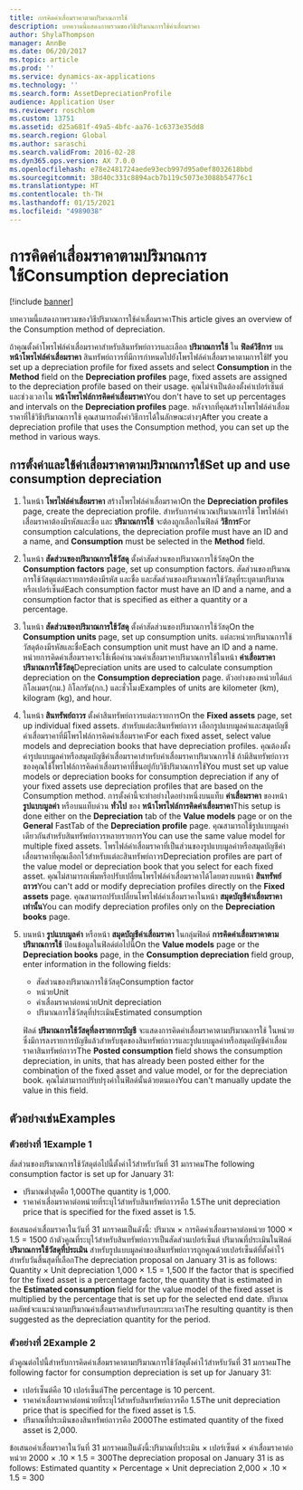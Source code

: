 ```yaml
---
title: การคิดค่าเสื่อมราคาตามปริมาณการใช้
description: บทความนี้แสดงภาพรวมของวิธีปริมาณการใช้ค่าเสื่อมราคา
author: ShylaThompson
manager: AnnBe
ms.date: 06/20/2017
ms.topic: article
ms.prod: ''
ms.service: dynamics-ax-applications
ms.technology: ''
ms.search.form: AssetDepreciationProfile
audience: Application User
ms.reviewer: roschlom
ms.custom: 13751
ms.assetid: d25a681f-49a5-4bfc-aa76-1c6373e35dd8
ms.search.region: Global
ms.author: saraschi
ms.search.validFrom: 2016-02-28
ms.dyn365.ops.version: AX 7.0.0
ms.openlocfilehash: e78e2481724aede93ecb997d95a0ef8032618bbd
ms.sourcegitcommit: 38d40c331c8894acb7b119c5073e3088b54776c1
ms.translationtype: HT
ms.contentlocale: th-TH
ms.lasthandoff: 01/15/2021
ms.locfileid: "4989038"
---
```

# <a name="consumption-depreciation"></a><span data-ttu-id="8ac35-103">การคิดค่าเสื่อมราคาตามปริมาณการใช้</span><span class="sxs-lookup"><span data-stu-id="8ac35-103">Consumption depreciation</span></span>

[!include [banner](../includes/banner.md)]

<span data-ttu-id="8ac35-104">บทความนี้แสดงภาพรวมของวิธีปริมาณการใช้ค่าเสื่อมราคา</span><span class="sxs-lookup"><span data-stu-id="8ac35-104">This article gives an overview of the Consumption method of depreciation.</span></span>

<span data-ttu-id="8ac35-105">ถ้าคุณตั้งค่าโพรไฟล์ค่าเสื่อมราคาสำหรับสินทรัพย์ถาวรและเลือก **ปริมาณการใช้** ใน **ฟิลด์วิธีการ** บน **หน้าโพรไฟล์ค่าเสื่อมราคา** สินทรัพย์ถาวรที่มีการกำหนดไปยังโพรไฟล์ค่าเสื่อมราคาตามการใช้</span><span class="sxs-lookup"><span data-stu-id="8ac35-105">If you set up a depreciation profile for fixed assets and select **Consumption** in the **Method** field on the **Depreciation profiles** page, fixed assets are assigned to the depreciation profile based on their usage.</span></span> <span data-ttu-id="8ac35-106">คุณไม่จำเป็นต้องตั้งค่าเปอร์เซ็นต์และช่วงเวลาใน **หน้าโพรไฟล์การคิดค่าเสื่อมราคา**</span><span class="sxs-lookup"><span data-stu-id="8ac35-106">You don't have to set up percentages and intervals on the **Depreciation profiles** page.</span></span> <span data-ttu-id="8ac35-107">หลังจากที่คุณสร้างโพรไฟล์ค่าเสื่อมราคาที่ใช้วิธีปริมาณการใช้ คุณสามารถตั้งค่าวิธีการได้ในลักษณะต่างๆ</span><span class="sxs-lookup"><span data-stu-id="8ac35-107">After you create a depreciation profile that uses the Consumption method, you can set up the method in various ways.</span></span>

## <a name="set-up-and-use-consumption-depreciation"></a><span data-ttu-id="8ac35-108">การตั้งค่าและใช้ค่าเสื่อมราคาตามปริมาณการใช้</span><span class="sxs-lookup"><span data-stu-id="8ac35-108">Set up and use consumption depreciation</span></span>
1.  <span data-ttu-id="8ac35-109">ในหน้า **โพรไฟล์ค่าเสื่อมราคา** สร้างโพรไฟล์ค่าเสื่อมราคา</span><span class="sxs-lookup"><span data-stu-id="8ac35-109">On the **Depreciation profiles** page, create the depreciation profile.</span></span> <span data-ttu-id="8ac35-110">สำหรับการคำนวณปริมาณการใช้ โพรไฟล์ค่าเสื่อมราคาต้องมีรหัสและชื่อ และ **ปริมาณการใช้** จะต้องถูกเลือกในฟิลด์ **วิธีการ**</span><span class="sxs-lookup"><span data-stu-id="8ac35-110">For consumption calculations, the depreciation profile must have an ID and a name, and **Consumption** must be selected in the **Method** field.</span></span>
2.  <span data-ttu-id="8ac35-111">ในหน้า **สัดส่วนของปริมาณการใช้วัสดุ** ตั้งค่าสัดส่วนของปริมาณการใช้วัสดุ</span><span class="sxs-lookup"><span data-stu-id="8ac35-111">On the **Consumption factors** page, set up consumption factors.</span></span> <span data-ttu-id="8ac35-112">สัดส่วนของปริมาณการใช้วัสดุแต่ละรายการต้องมีรหัส และชื่อ และสัดส่วนของปริมาณการใช้วัสดุที่ระบุตามปริมาณหรือเปอร์เซ็นต์</span><span class="sxs-lookup"><span data-stu-id="8ac35-112">Each consumption factor must have an ID and a name, and a consumption factor that is specified as either a quantity or a percentage.</span></span>
3.  <span data-ttu-id="8ac35-113">ในหน้า **สัดส่วนของปริมาณการใช้วัสดุ** ตั้งค่าสัดส่วนของปริมาณการใช้วัสดุ</span><span class="sxs-lookup"><span data-stu-id="8ac35-113">On the **Consumption units** page, set up consumption units.</span></span> <span data-ttu-id="8ac35-114">แต่ละหน่วยปริมาณการใช้วัสดุต้องมีรหัสและชื่อ</span><span class="sxs-lookup"><span data-stu-id="8ac35-114">Each consumption unit must have an ID and a name.</span></span> <span data-ttu-id="8ac35-115">หน่วยการคิดค่าเสื่อมราคาจะใช้เพื่อคำนวณค่าเสื่อมราคาปริมาณการใช้ในหน้า **ค่าเสื่อมราคาปริมาณการใช้วัสดุ**</span><span class="sxs-lookup"><span data-stu-id="8ac35-115">Depreciation units are used to calculate consumption depreciation on the **Consumption depreciation** page.</span></span> <span data-ttu-id="8ac35-116">ตัวอย่างของหน่วยได้แก่กิโลเมตร(กม.) กิโลกรัม(กก.) และชั่วโมง</span><span class="sxs-lookup"><span data-stu-id="8ac35-116">Examples of units are kilometer (km), kilogram (kg), and hour.</span></span>
4.  <span data-ttu-id="8ac35-117">ในหน้า **สินทรัพย์ถาวร** ตั้งค่าสินทรัพย์ถาวรแต่ละรายการ</span><span class="sxs-lookup"><span data-stu-id="8ac35-117">On the **Fixed assets** page, set up individual fixed assets.</span></span> <span data-ttu-id="8ac35-118">สำหรับแต่ละสินทรัพย์ถาวร เลือกรูปแบบมูลค่าและสมุดบัญชีค่าเสื่อมราคาที่มีโพรไฟล์การคิดค่าเสื่อมราคา</span><span class="sxs-lookup"><span data-stu-id="8ac35-118">For each fixed asset, select value models and depreciation books that have depreciation profiles.</span></span> <span data-ttu-id="8ac35-119">คุณต้องตั้งค่ารูปแบบมูลค่าหรือสมุดบัญชีค่าเสื่อมราคาสำหรับค่าเสื่อมราคาปริมาณการใช้ ถ้ามีสินทรัพย์ถาวรของคุณใช้โพรไฟล์การคิดค่าเสื่อมราคาที่ขึ้นอยู่กับวิธีปริมาณการใช้</span><span class="sxs-lookup"><span data-stu-id="8ac35-119">You must set up value models or depreciation books for consumption depreciation if any of your fixed assets use depreciation profiles that are based on the Consumption method.</span></span> <span data-ttu-id="8ac35-120">การตั้งค่านี้จะทำอย่างใดอย่างหนึ่งบนแท็บ **ค่าเสื่อมราคา** ของหน้า **รูปแบบมูลค่า** หรือบนแท็บด่วน **ทั่วไป** ของ **หน้าโพรไฟล์การคิดค่าเสื่อมราคา**</span><span class="sxs-lookup"><span data-stu-id="8ac35-120">This setup is done either on the **Depreciation** tab of the **Value models** page or on the **General** FastTab of the **Depreciation profile** page.</span></span> <span data-ttu-id="8ac35-121">คุณสามารถใช้รูปแบบมูลค่าเดียวกันสำหรับสินทรัพย์ถาวรหลายรายการ</span><span class="sxs-lookup"><span data-stu-id="8ac35-121">You can use the same value model for multiple fixed assets.</span></span> <span data-ttu-id="8ac35-122">โพรไฟล์ค่าเสื่อมราคาที่เป็นส่วนของรูปแบบมูลค่าหรือสมุดบัญชีค่าเสื่อมราคาที่คุณเลือกไว้สำหรับแต่ละสินทรัพย์ถาวร</span><span class="sxs-lookup"><span data-stu-id="8ac35-122">Depreciation profiles are part of the value model or depreciation book that you select for each fixed asset.</span></span> <span data-ttu-id="8ac35-123">คุณไม่สามารถเพิ่มหรือปรับเปลี่ยนโพรไฟล์ค่าเสื่อมราคาได้โดยตรงบนหน้า **สินทรัพย์ถาวร**</span><span class="sxs-lookup"><span data-stu-id="8ac35-123">You can't add or modify depreciation profiles directly on the **Fixed assets** page.</span></span> <span data-ttu-id="8ac35-124">คุณสามารถปรับเปลี่ยนโพรไฟล์ค่าเสื่อมราคาในหน้า **สมุดบัญชีค่าเสื่อมราคาเท่านั้น**</span><span class="sxs-lookup"><span data-stu-id="8ac35-124">You can modify depreciation profiles only on the **Depreciation books** page.</span></span>
5.  <span data-ttu-id="8ac35-125">บนหน้า **รูปแบบมูลค่า** หรือหน้า **สมุดบัญชีค่าเสื่อมราคา** ในกลุ่มฟิลด์ **การคิดค่าเสื่อมราคาตามปริมาณการใช้**  ป้อนข้อมูลในฟิลด์ต่อไปนี้</span><span class="sxs-lookup"><span data-stu-id="8ac35-125">On the **Value models** page or the **Depreciation books** page, in the **Consumption depreciation** field group, enter information in the following fields:</span></span>
    -   <span data-ttu-id="8ac35-126">สัดส่วนของปริมาณการใช้วัสดุ</span><span class="sxs-lookup"><span data-stu-id="8ac35-126">Consumption factor</span></span>
    -   <span data-ttu-id="8ac35-127">หน่วย</span><span class="sxs-lookup"><span data-stu-id="8ac35-127">Unit</span></span>
    -   <span data-ttu-id="8ac35-128">ค่าเสื่อมราคาต่อหน่วย</span><span class="sxs-lookup"><span data-stu-id="8ac35-128">Unit depreciation</span></span>
    -   <span data-ttu-id="8ac35-129">ปริมาณการใช้วัสดุที่ประเมิน</span><span class="sxs-lookup"><span data-stu-id="8ac35-129">Estimated consumption</span></span>

    <span data-ttu-id="8ac35-130">ฟิลด์ **ปริมาณการใช้วัสดุที่ลงรายการบัญชี** จะแสดงการคิดค่าเสื่อมราคาตามปริมาณการใช้ ในหน่วย ซึ่งมีการลงรายการบัญชีแล้วสำหรับชุดของสินทรัพย์ถาวรและรูปแบบมูลค่าหรือสมุดบัญชีค่าเสื่อมราคาสินทรัพย์ถาวร</span><span class="sxs-lookup"><span data-stu-id="8ac35-130">The **Posted consumption** field shows the consumption depreciation, in units, that has already been posted either for the combination of the fixed asset and value model, or for the depreciation book.</span></span> <span data-ttu-id="8ac35-131">คุณไม่สามารถปรับปรุงค่าในฟิลด์นั้นด้วยตนเอง</span><span class="sxs-lookup"><span data-stu-id="8ac35-131">You can't manually update the value in this field.</span></span>

## <a name="examples"></a><span data-ttu-id="8ac35-132">ตัวอย่างเช่น</span><span class="sxs-lookup"><span data-stu-id="8ac35-132">Examples</span></span>
### <a name="example-1"></a><span data-ttu-id="8ac35-133">ตัวอย่างที่ 1</span><span class="sxs-lookup"><span data-stu-id="8ac35-133">Example 1</span></span>

<span data-ttu-id="8ac35-134">สัดส่วนของปริมาณการใช้วัสดุต่อไปนี้ตั้งค่าไว้สำหรับวันที่ 31 มกราคม</span><span class="sxs-lookup"><span data-stu-id="8ac35-134">The following consumption factor is set up for January 31:</span></span>

-   <span data-ttu-id="8ac35-135">ปริมาณต่ำสุดคือ 1,000</span><span class="sxs-lookup"><span data-stu-id="8ac35-135">The quantity is 1,000.</span></span>
-   <span data-ttu-id="8ac35-136">ราคาค่าเสื่อมราคาต่อหน่วยที่ระบุไว้สำหรับสินทรัพย์ถาวรคือ 1.5</span><span class="sxs-lookup"><span data-stu-id="8ac35-136">The unit depreciation price that is specified for the fixed asset is 1.5.</span></span>

<span data-ttu-id="8ac35-137">ข้อเสนอค่าเสื่อมราคาในวันที่ 31 มกราคมเป็นดังนี้: ปริมาณ × การคิดค่าเสื่อมราคาต่อหน่วย 1000 × 1.5 = 1500 ถ้าตัวคูณที่ระบุไว้สำหรับสินทรัพย์ถาวรเป็นสัดส่วนเปอร์เซ็นต์ ปริมาณที่ประเมินในฟิลด์ **ปริมาณการใช้วัสดุที่ประเมิน** สำหรับรูปแบบมูลค่าของสินทรัพย์ถาวรถูกคูณด้วยเปอร์เซ็นต์ที่ตั้งค่าไว้สำหรับวันสิ้นสุดที่เลือก</span><span class="sxs-lookup"><span data-stu-id="8ac35-137">The depreciation proposal on January 31 is as follows: Quantity × Unit depreciation 1,000 × 1.5 = 1,500 If the factor that is specified for the fixed asset is a percentage factor, the quantity that is estimated in the **Estimated consumption** field for the value model of the fixed asset is multiplied by the percentage that is set up for the selected end date.</span></span> <span data-ttu-id="8ac35-138">ปริมาณผลลัพธ์จะแนะนำตามปริมาณค่าเสื่อมราคาสำหรับรอบระยะเวลา</span><span class="sxs-lookup"><span data-stu-id="8ac35-138">The resulting quantity is then suggested as the depreciation quantity for the period.</span></span>

### <a name="example-2"></a><span data-ttu-id="8ac35-139">ตัวอย่างที่ 2</span><span class="sxs-lookup"><span data-stu-id="8ac35-139">Example 2</span></span>

<span data-ttu-id="8ac35-140">ตัวคูณต่อไปนี้สำหรับการคิดค่าเสื่อมราคาตามปริมาณการใช้วัสดุตั้งค่าไว้สำหรับวันที่ 31 มกราคม</span><span class="sxs-lookup"><span data-stu-id="8ac35-140">The following factor for consumption depreciation is set up for January 31:</span></span>

-   <span data-ttu-id="8ac35-141">เปอร์เซ็นต์คือ 10 เปอร์เซ็นต์</span><span class="sxs-lookup"><span data-stu-id="8ac35-141">The percentage is 10 percent.</span></span>
-   <span data-ttu-id="8ac35-142">ราคาค่าเสื่อมราคาต่อหน่วยที่ระบุไว้สำหรับสินทรัพย์ถาวรคือ 1.5</span><span class="sxs-lookup"><span data-stu-id="8ac35-142">The unit depreciation price that is specified for the fixed asset is 1.5.</span></span>
-   <span data-ttu-id="8ac35-143">ปริมาณที่ประเมินของสินทรัพย์ถาวรคือ 2000</span><span class="sxs-lookup"><span data-stu-id="8ac35-143">The estimated quantity of the fixed asset is 2,000.</span></span>

<span data-ttu-id="8ac35-144">ข้อเสนอค่าเสื่อมราคาในวันที่ 31 มกราคมเป็นดังนี้:ปริมาณที่ประเมิน × เปอร์เซ็นต์ × ค่าเสื่อมราคาต่อหน่วย 2000 × .10 × 1.5 = 300</span><span class="sxs-lookup"><span data-stu-id="8ac35-144">The depreciation proposal on January 31 is as follows: Estimated quantity × Percentage × Unit depreciation 2,000 × .10 × 1.5 = 300</span></span>




